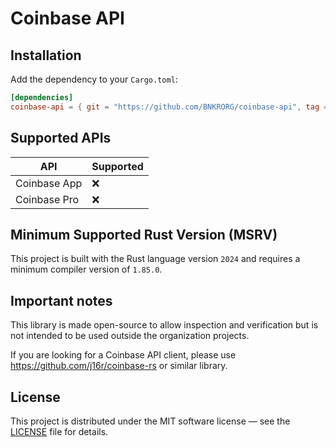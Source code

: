 # Coinbase API

## Installation

Add the dependency to your `Cargo.toml`:

```toml
[dependencies]
coinbase-api = { git = "https://github.com/BNKRORG/coinbase-api", tag = "<version>" }
```

## Supported APIs

| API          | Supported |
|--------------|-----------|
| Coinbase App | ❌         |
| Coinbase Pro | ❌         |

## Minimum Supported Rust Version (MSRV)

This project is built with the Rust language version `2024` and requires a minimum compiler version of `1.85.0`.

## Important notes

This library is made open-source to allow inspection and verification but is not intended to be used outside the organization projects.

If you are looking for a Coinbase API client, please use https://github.com/j16r/coinbase-rs or similar library.

## License

This project is distributed under the MIT software license — see the [LICENSE](LICENSE) file for details.
